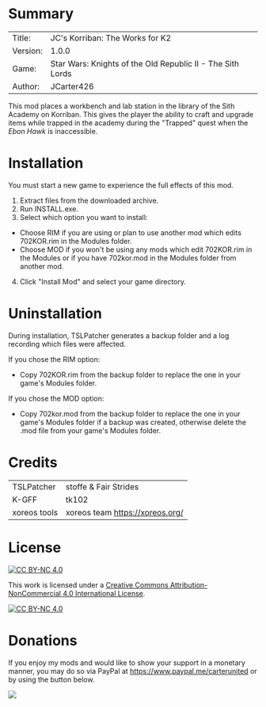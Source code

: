 # Summary

|||
| -------- | -----------------------------------------------------------|
| Title:   | JC's Korriban: The Works for K2                            |
| Version: | 1.0.0                                                      |
| Game:    | Star Wars: Knights of the Old Republic II - The Sith Lords |
| Author:  | JCarter426                                                 |

This mod places a workbench and lab station in the library of the Sith Academy on Korriban. This gives the player the ability to craft and upgrade items while trapped in the academy during the "Trapped" quest when the _Ebon Hawk_ is inaccessible.


# Installation

You must start a new game to experience the full effects of this mod.

1. Extract files from the downloaded archive.
2. Run INSTALL.exe.
3. Select which option you want to install:
- Choose RIM if you are using or plan to use another mod which edits 702KOR.rim in the Modules folder.
- Choose MOD if you won't be using any mods which edit 702KOR.rim in the Modules or if you have 702kor.mod in the Modules folder from another mod.
4. Click "Install Mod" and select your game directory.


# Uninstallation

During installation, TSLPatcher generates a backup folder and a log recording which files were affected.

If you chose the RIM option:

- Copy 702KOR.rim from the backup folder to replace the one in your game's Modules folder.

If you chose the MOD option:

- Copy 702kor.mod from the backup folder to replace the one in your game's Modules folder if a backup was created, otherwise delete the .mod file from your game's Modules folder.


# Credits

|||
| -------------- | ------------------------------- |
| TSLPatcher     | stoffe & Fair Strides           |
| K-GFF          | tk102                           |
| xoreos tools   | xoreos team https://xoreos.org/ |


# License

[![CC BY-NC 4.0][cc-by-nc-shield]][cc-by-nc]

This work is licensed under a [Creative Commons Attribution-NonCommercial 4.0 International License][cc-by-nc].

[![CC BY-NC 4.0][cc-by-nc-image]][cc-by-nc]

[cc-by-nc]: https://creativecommons.org/licenses/by-nc/4.0/
[cc-by-nc-image]: https://licensebuttons.net/l/by-nc/4.0/88x31.png
[cc-by-nc-shield]: https://img.shields.io/badge/License-CC%20BY--NC%204.0-lightgrey.svg


# Donations

If you enjoy my mods and would like to show your support in a monetary manner, you may do so via PayPal at https://www.paypal.me/carterunited or by using the button below.

[![](https://www.paypalobjects.com/en_US/i/btn/btn_donateCC_LG.gif)](https://www.paypal.com/ncp/payment/HCYNEA8JVJD2Y)
